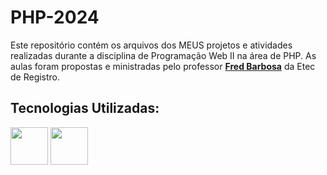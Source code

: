 # PHP-2024
Este repositório contém os arquivos dos MEUS projetos e atividades realizadas durante a disciplina de Programação Web II na área de PHP. As aulas foram propostas e ministradas pelo professor **[Fred Barbosa](https://github.com/fbamuniz)** da Etec de Registro.

<div align="left">  
<h2>Tecnologias Utilizadas:</h2>
<img src="https://cdn.jsdelivr.net/gh/devicons/devicon@latest/icons/php/php-original.svg" width="60"/>
<img src="https://cdn.jsdelivr.net/gh/devicons/devicon@latest/icons/vscode/vscode-original-wordmark.svg" width="60"/>
</div>
